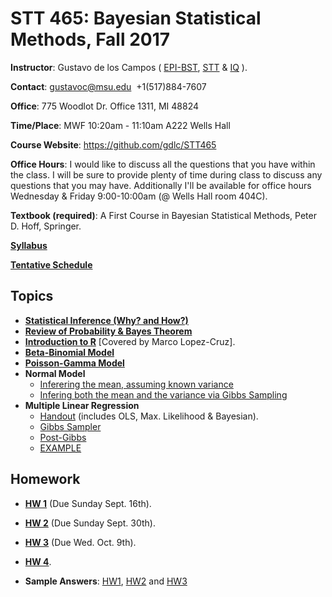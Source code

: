 # STT 465: Bayesian Statistical Methods, Fall 2017


**Instructor**: Gustavo de los Campos ( [EPI-BST](http://www.epi.msu.edu/), [STT](https://stt.natsci.msu.edu/) & [IQ](https://iq.msu.edu/) ).

**Contact**: gustavoc@msu.edu  +1(517)884-7607

**Office**:  775 Woodlot Dr. Office 1311, MI 48824

**Time/Place**: MWF 10:20am - 11:10am A222 Wells Hall

**Course Website**:  https://github.com/gdlc/STT465 

**Office Hours**: I would like to discuss all the questions that you have within the class. I will be sure to provide plenty of time during class to discuss any questions that you may have. Additionally I'll be available for office hours Wednesday & Friday 9:00-10:00am  (@ Wells Hall room 404C).

**Textbook (required)**: A First Course in Bayesian Statistical Methods, Peter D. Hoff, Springer.

**[Syllabus](https://github.com/gdlc/STT465/blob/master/Syllabus.pdf)**

**[Tentative Schedule](https://github.com/gdlc/STT465/blob/master/TentativeSchedule.pdf)**

## Topics

   - **[Statistical Inference (Why? and How?)](https://github.com/gdlc/STT465/blob/master/intro.md)**
   - **[Review of Probability & Bayes Theorem](https://github.com/gdlc/STT465/edit/master/probability.md)**
   - **[Introduction to R](https://github.com/QuantGen/RIntro)** [Covered by Marco Lopez-Cruz].
   - **[Beta-Binomial Model](betaBinomial.md)**
   - **[Poisson-Gamma Model](https://github.com/gdlc/STT465/blob/master/poisson.md)**
   - **Normal Model**
      - [Inferering the mean, assuming known variance](https://github.com/gdlc/STT465/blob/master/NormalModel_Mean.md)
      - [Infering both the mean and the variance via Gibbs Sampling](https://github.com/gdlc/STT465/blob/master/NormalModel_MeanAndVarianceGibbs.md)
   - **Multiple Linear Regression**
     - [Handout](https://github.com/gdlc/STT465/blob/master/MLR.pdf) (includes OLS, Max. Likelihood & Bayesian).
     - [Gibbs Sampler](https://github.com/gdlc/STT465/blob/master/gibbsMLR.md)
     - [Post-Gibbs](https://github.com/gdlc/STT465/blob/master/postGibbs.md)
     - [EXAMPLE](https://github.com/gdlc/STT465/blob/master/MLR_EXAMPLE.md)


## Homework
 
  - **[HW 1](https://github.com/gdlc/STT465/blob/master/HW1_STT465.pdf)** (Due Sunday Sept. 16th).
  - **[HW 2](https://github.com/gdlc/STT465/blob/master/HW2.md)** (Due Sunday Sept. 30th).
  - **[HW 3](https://github.com/gdlc/STT465/blob/master/HW3.md)** (Due Wed. Oct. 9th).
  - **[HW 4](https://github.com/gdlc/STT465/blob/master/HW_4_OLS.md)**.
  
  - **Sample Answers**: [HW1](https://github.com/gdlc/STT465/blob/master/HW1_sample.pdf), [HW2](https://github.com/gdlc/STT465/blob/master/HW2_sample.pdf) and  [HW3](https://github.com/gdlc/STT465/blob/master/HW3_sample.pdf)
  
  

